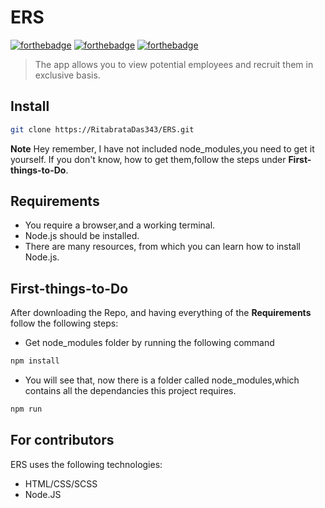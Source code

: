 # ERS

[![forthebadge](https://forthebadge.com/images/badges/uses-html.svg)](https://forthebadge.com) 
[![forthebadge](https://forthebadge.com/images/badges/uses-css.svg)](https://forthebadge.com)
[![forthebadge](https://forthebadge.com/images/badges/uses-js.svg)](https://forthebadge.com)<br>

> The app allows you to view potential employees and recruit them in exclusive basis.

## Install
```sh
git clone https://RitabrataDas343/ERS.git
```

**Note**
Hey remember, I have not included node_modules,you need to get it yourself. If you don't know, how to get them,follow the steps under **First-things-to-Do**.

## Requirements
- You require a browser,and a working terminal.
- Node.js should be installed.
- There are many resources, from which you can learn how to install Node.js.
    
## First-things-to-Do
After downloading the Repo, and having everything of the **Requirements** follow the following steps:
- Get node_modules folder by running the following command
```sh
npm install
```
- You will see that, now there is a folder called node_modules,which contains all the dependancies this project requires.
  
 ```sh
npm run
```


## For contributors

ERS uses the following technologies:

+ HTML/CSS/SCSS
+ Node.JS

